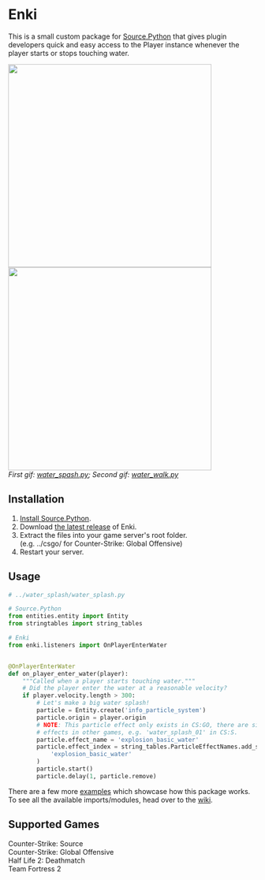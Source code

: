 # Enki 
This is a small custom package for [Source.Python](https://github.com/Source-Python-Dev-Team/Source.Python) that gives plugin developers quick and easy access to the Player instance whenever the player starts or stops touching water.

<img src="https://i.giphy.com/media/Wayqf54mH2LabBeJlM/giphy.webp" width="412px" /> <img src="https://media0.giphy.com/media/pqWtHQWqZDcbV5cn1C/giphy.gif" width="412px" />  
*First gif: [water_spash.py](https://github.com/vinci6k/enki/blob/master/examples/water_splash/water_splash.py); Second gif: [water_walk.py](https://github.com/vinci6k/enki/blob/master/examples/water_walk/water_walk.py)*

## Installation
1. [Install Source.Python](http://wiki.sourcepython.com/general/installation.html).
2. Download [the latest release](https://github.com/vinci6k/enki/releases) of Enki.
3. Extract the files into your game server's root folder.<br/>(e.g. ../csgo/ for Counter-Strike: Global Offensive)
4. Restart your server.

## Usage
```py
# ../water_splash/water_splash.py

# Source.Python
from entities.entity import Entity
from stringtables import string_tables

# Enki
from enki.listeners import OnPlayerEnterWater


@OnPlayerEnterWater
def on_player_enter_water(player):
    """Called when a player starts touching water."""
    # Did the player enter the water at a reasonable velocity?
    if player.velocity.length > 300:
        # Let's make a big water splash!
        particle = Entity.create('info_particle_system')
        particle.origin = player.origin
        # NOTE: This particle effect only exists in CS:GO, there are similar
        # effects in other games, e.g. 'water_splash_01' in CS:S.
        particle.effect_name = 'explosion_basic_water'
        particle.effect_index = string_tables.ParticleEffectNames.add_string(
            'explosion_basic_water'
        )
        particle.start()
        particle.delay(1, particle.remove)
```
There are a few more [examples](https://github.com/vinci6k/enki/tree/master/examples) which showcase how this package works.  
To see all the available imports/modules, head over to the [wiki](https://github.com/vinci6k/enki/wiki).


## Supported Games
Counter-Strike: Source  
Counter-Strike: Global Offensive  
Half Life 2: Deathmatch  
Team Fortress 2  
